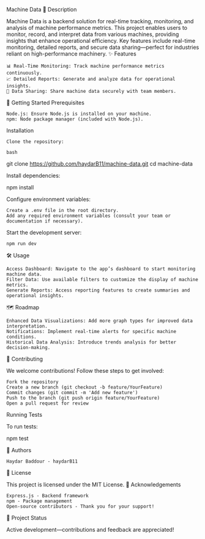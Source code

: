 Machine Data
📖 Description

Machine Data is a backend solution for real-time tracking, monitoring, and analysis of machine performance metrics. This project enables users to monitor, record, and interpret data from various machines, providing insights that enhance operational efficiency. Key features include real-time monitoring, detailed reports, and secure data sharing—perfect for industries reliant on high-performance machinery.
✨ Features

    📊 Real-Time Monitoring: Track machine performance metrics continuously.
    📈 Detailed Reports: Generate and analyze data for operational insights.
    🔗 Data Sharing: Share machine data securely with team members.

🚀 Getting Started
Prerequisites

    Node.js: Ensure Node.js is installed on your machine.
    npm: Node package manager (included with Node.js).

Installation

    Clone the repository:

    bash

git clone https://github.com/haydarB11/machine-data.git
cd machine-data

Install dependencies:

npm install

Configure environment variables:

    Create a .env file in the root directory.
    Add any required environment variables (consult your team or documentation if necessary).

Start the development server:

    npm run dev

🛠️ Usage

    Access Dashboard: Navigate to the app’s dashboard to start monitoring machine data.
    Filter Data: Use available filters to customize the display of machine metrics.
    Generate Reports: Access reporting features to create summaries and operational insights.

🗺️ Roadmap

    Enhanced Data Visualizations: Add more graph types for improved data interpretation.
    Notifications: Implement real-time alerts for specific machine conditions.
    Historical Data Analysis: Introduce trends analysis for better decision-making.

🤝 Contributing

We welcome contributions! Follow these steps to get involved:

    Fork the repository
    Create a new branch (git checkout -b feature/YourFeature)
    Commit changes (git commit -m 'Add new feature')
    Push to the branch (git push origin feature/YourFeature)
    Open a pull request for review

Running Tests

To run tests:

npm test

👥 Authors

    Haydar Baddour - haydarB11

📜 License

This project is licensed under the MIT License.
🙏 Acknowledgements

    Express.js - Backend framework
    npm - Package management
    Open-source contributors - Thank you for your support!

🔄 Project Status

Active development—contributions and feedback are appreciated!

